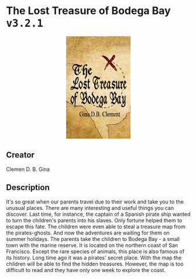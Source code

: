 
# The Lost Treasure of Bodega Bay <kbd>v3.2.1</kbd>

<center>
  <img src="./cover-1024.jpg"/>
</center>

## Creator
Clemen D. B. Gina

## Description
<p>It's so great when our parents travel due to their work and take you to the unusual places. There are many interesting and useful things you can discover. Last time, for instance, the captain of a Spanish pirate ship wanted to turn the children's parents into his slaves. Only fortune helped them to escape this fate. The children were even able to steal a treasure map from the pirates-ghosts. And now the adventures are waiting for them on summer holidays. The parents take the children to Bodega Bay - a small town with the marine reserve. It is located on the northern coast of San Francisco. Except the rare species of animals, this place is also famous of its history. Long time ago it was a pirates' secret place. With the map the children will be able to find the hidden treasures. However, the map is too difficult to read and they have only one week to explore the coast.</p>
